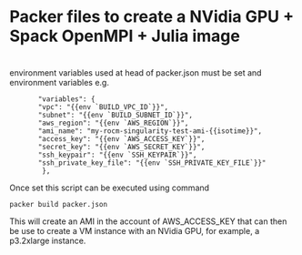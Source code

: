 # 
# Packer files to create a NVidia GPU + Spack OpenMPI + Julia image
#

environment variables used at head of packer.json must be set and environment variables e.g.

```
       "variables": {
	   "vpc": "{{env `BUILD_VPC_ID`}}",
	   "subnet": "{{env `BUILD_SUBNET_ID`}}",
	   "aws_region": "{{env `AWS_REGION`}}",
	   "ami_name": "my-rocm-singularity-test-ami-{{isotime}}",
	   "access_key": "{{env `AWS_ACCESS_KEY`}}",
	   "secret_key": "{{env `AWS_SECRET_KEY`}}",
	   "ssh_keypair": "{{env `SSH_KEYPAIR`}}",
	   "ssh_private_key_file": "{{env `SSH_PRIVATE_KEY_FILE`}}"
        },
```


Once set this script can be executed using command
```
packer build packer.json
```


This will create an AMI in the account of AWS_ACCESS_KEY that can then be use to create a VM instance with an
NVidia GPU, for example, a p3.2xlarge instance.
